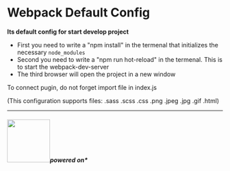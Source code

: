 <h1>Webpack Default Config</h1>
<b>Its default config for start develop project</b>
<ul>
    <li>First you need to write a "npm install" in the termenal that initializes the necessary <code>node_modules</code> </li>
    <li>Second you need to write a "npm run hot-reload" in the termenal.  This is to start the webpack-dev-server</li>
    <li>The third browser will open the project in a new window</li>
</ul>

<p>To connect pugin, do not forget import file in index.js</p>
<p>(This configuration supports files: .sass .scss .css .png .jpeg .jpg .gif .html) </p>
<hr>
<div><h5><img src="https://github.com/webpack/media/blob/master/logo/icon-square-small.svg" alt="" height="100px"><i>powered on*</i></h5></div>
